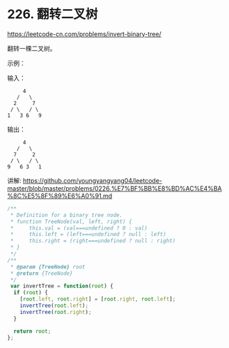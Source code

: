 # 226. 翻转二叉树

https://leetcode-cn.com/problems/invert-binary-tree/


翻转一棵二叉树。

示例：

输入：
```
     4
   /   \
  2     7
 / \   / \
1   3 6   9

```
输出：
```
     4
   /   \
  7     2
 / \   / \
9   6 3   1
```

讲解:
https://github.com/youngyangyang04/leetcode-master/blob/master/problems/0226.%E7%BF%BB%E8%BD%AC%E4%BA%8C%E5%8F%89%E6%A0%91.md


```js
/**
 * Definition for a binary tree node.
 * function TreeNode(val, left, right) {
 *     this.val = (val===undefined ? 0 : val)
 *     this.left = (left===undefined ? null : left)
 *     this.right = (right===undefined ? null : right)
 * }
 */
/**
 * @param {TreeNode} root
 * @return {TreeNode}
 */
 var invertTree = function(root) {
  if (root) {
    [root.left, root.right] = [root.right, root.left];
    invertTree(root.left);
    invertTree(root.right);
  }

  return root;
};
```
